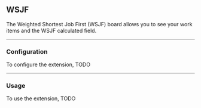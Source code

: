 ## WSJF

The Weighted Shortest Job First (WSJF) board allows you to see your work items and the WSJF calculated field.

---

### Configuration
To configure the extension, TODO

---

### Usage
To use the extension, TODO